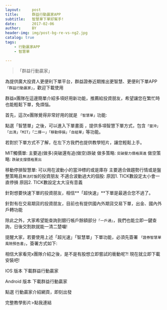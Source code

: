 ```yaml
---
layout:     post
title:      群益行動贏家APP
subtitle:   智慧單下單好幫手! 
date:       2017-02-06
author:     BY
header-img: img/post-bg-re-vs-ng2.jpg
catalog: true
tags:
    - 行動贏家APP
    - 智慧單

---
```


>「群益行動贏家」

為提供廣大投資人更便利下單平台，群益證券近期推出更智慧、更便利下單APP  `「群益行動贏家」`，歡迎下載使用

群益x團隊在這邊簡單介紹多項好用新功能，推薦給投資朋友，希望讓您在繁忙時也能輕鬆下單，免煩惱。




首先，這次e團隊覺得非常好用的就是 `「智慧單」`功能:

點選「智慧單」之後，可以進入下單畫面 ，提供多項智慧下單方式，包含`「當沖」「出清」「MIT」「二擇一」「移動停損」「自組單」`等功能。

若對於下單方式不了解，在左下方我們也提供教學短片，讓您輕鬆上手。

MIT觸價單:
主要追(做多)突破還有追(做空)跌破
做多策略:
`突破壓力價格買進`
做空策略:
`跌破支撐價格賣出`

移動停損智慧單:
可以用在波動小的當沖標的或是庫存
主要適合做趨勢行情或是盤整策略且`無法盯盤`的投資朋友
不適合波動過大的個股:
原因1. TICK數設定太小會一直停損
原因2. TICK數設定太大沒有意義

針對想要快速下單的投資朋友，相信**「超快速」**下單是最適合您不過了。

針對有在交易期貨的投資朋友，目前也有提供國內外期貨交易下單，出金、國內外戶轉功能

除此之外，大家希望能查詢到銀行帳戶餘額部分`「一戶通」`，我們也能立即一鍵查詢，日後交割款就能一清二楚囉!

提醒大家，若要使用上述「超光速」「智慧單」下單功能，必須先簽署 `「證券智慧單風險預告書」`，簽署方式如下:

相信大家看完x團隊介紹之後，是不是有股想立即嘗試的衝動呢?!
現在就立即下載安裝吧!


IOS 版本
下載群益行動贏家

Android 版本
下載群益行動贏家


點選 行動贏家介紹網頁，即刻出發


完整教學影片>點我連結 
